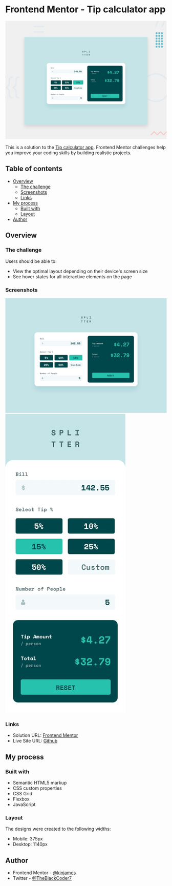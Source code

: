 # Frontend Mentor - Tip calculator app

![Design preview for the Tip calculator app coding challenge](./design/desktop-preview.jpg)

This is a solution to the [Tip calculator app](https://www.frontendmentor.io/challenges/tip-calculator-app-ugJNGbJUX/hub/tip-calculator-app-mcxG4pQuiK). Frontend Mentor challenges help you improve your coding skills by building realistic projects.

## Table of contents

- [Overview](#overview)
  - [The challenge](#the-challenge)
  - [Screenshots](#screenshots)
  - [Links](#links)
- [My process](#my-process)
  - [Built with](#built-with)
  - [Layout](#layout)
- [Author](#author)

## Overview

### The challenge

Users should be able to:

- View the optimal layout depending on their device's screen size
- See hover states for all interactive elements on the page

### Screenshots

![Desktop Design](./design/desktop-design-completed.jpg)
![Mobile Design](./design/mobile-design.jpg)

### Links

- Solution URL: [Frontend Mentor](https://www.frontendmentor.io/solutions/tip-calculator-qmtcNVhOfD)
- Live Site URL: [Github](https://kinjames.github.io/tip-calculator/)

## My process

### Built with

- Semantic HTML5 markup
- CSS custom properties
- CSS Grid
- Flexbox
- JavaScript

### Layout

The designs were created to the following widths:

- Mobile: 375px
- Desktop: 1140px

## Author

- Frontend Mentor - [@kinjames](https://www.frontendmentor.io/profile/kinjames)
- Twitter - [@TheBlackCoder7](https://twitter.com/TheBlackCoder7)
